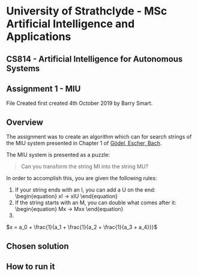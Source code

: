 # University of Strathclyde -  MSc Artificial Intelligence and Applications
## CS814 - Artificial Intelligence for Autonomous Systems
## Assignment 1 - MIU
File Created first created 4th October 2019 by Barry Smart.

## Overview
The assignment was to create an algorithm which can for search strings of the MIU system  presented in Chapter 1 of [Gödel, Escher, Bach](https://www.amazon.co.uk/Godel-Escher-Bach-Eternal-Golden/dp/0465026567/).

The MIU system is presented as a puzzle:
> Can you transform the string MI into the string MU?

In order to accomplish this, you are given the following rules:
1. If your string ends with an I, you can add a U on the end:
\begin{equation}
xI -> xIU
\end{equation}
2. If the string starts with an M, you can double what comes after it:
\begin{equation}
Mx -> Mxx
\end{equation}
3. 

$x = a_0 + \frac{1}{a_1 + \frac{1}{a_2 + \frac{1}{a_3 + a_4}}}$

## Chosen solution

## How to run it

